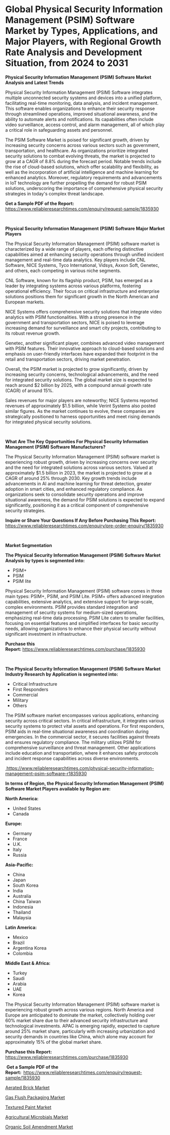 <p><h1>Global Physical Security Information Management (PSIM) Software Market by Types, Applications, and Major Players, with Regional Growth Rate Analysis and Development Situation, from 2024 to 2031</h1></p><p><strong>Physical Security Information Management (PSIM) Software Market Analysis and Latest Trends</strong></p>
<p><p>Physical Security Information Management (PSIM) Software integrates multiple unconnected security systems and devices into a unified platform, facilitating real-time monitoring, data analysis, and incident management. This software enables organizations to enhance their security response through streamlined operations, improved situational awareness, and the ability to automate alerts and notifications. Its capabilities often include video surveillance, access control, and alarm management, all of which play a critical role in safeguarding assets and personnel.</p><p>The PSIM Software Market is poised for significant growth, driven by increasing security concerns across various sectors such as government, transportation, and healthcare. As organizations prioritize integrated security solutions to combat evolving threats, the market is projected to grow at a CAGR of 8.8% during the forecast period. Notable trends include the rise of cloud-based solutions, which offer scalability and flexibility, as well as the incorporation of artificial intelligence and machine learning for enhanced analytics. Moreover, regulatory requirements and advancements in IoT technology are further propelling the demand for robust PSIM solutions, underscoring the importance of comprehensive physical security strategies in today's complex threat landscape.</p></p>
<p><strong>Get a Sample PDF of the Report:&nbsp;</strong> <a href="https://www.reliableresearchtimes.com/enquiry/request-sample/1835930?utm_campaign=1740&utm_medium=2&utm_source=Github&utm_content=ia&utm_term=16102024&utm_id=physical-security-information-management-psim-software">https://www.reliableresearchtimes.com/enquiry/request-sample/1835930</a></p>
<p>&nbsp;</p>
<p><strong>Physical Security Information Management (PSIM) Software Major Market Players</strong></p>
<p><p>The Physical Security Information Management (PSIM) software market is characterized by a wide range of players, each offering distinctive capabilities aimed at enhancing security operations through unified incident management and real-time data analytics. Key players include CNL Software, NICE Systems, Tyco International, Vidsys, Axxon Soft, Genetec, and others, each competing in various niche segments.</p><p>CNL Software, known for its flagship product, PSIM, has emerged as a leader by integrating systems across various platforms, fostering operational efficiency. Their focus on critical infrastructure and enterprise solutions positions them for significant growth in the North American and European markets.</p><p>NICE Systems offers comprehensive security solutions that integrate video analytics with PSIM functionalities. With a strong presence in the government and transportation sectors, NICE is poised to leverage increasing demand for surveillance and smart city projects, contributing to its robust revenue growth.</p><p>Genetec, another significant player, combines advanced video management with PSIM features. Their innovative approach to cloud-based solutions and emphasis on user-friendly interfaces have expanded their footprint in the retail and transportation sectors, driving market penetration.</p><p>Overall, the PSIM market is projected to grow significantly, driven by increasing security concerns, technological advancements, and the need for integrated security solutions. The global market size is expected to reach around $2 billion by 2025, with a compound annual growth rate (CAGR) of around 15%.</p><p>Sales revenues for major players are noteworthy; NICE Systems reported revenues of approximately $1.5 billion, while Verint Systems also posted similar figures. As the market continues to evolve, these companies are strategically positioned to harness opportunities and meet rising demands for integrated physical security solutions.</p></p>
<p>&nbsp;</p>
<p><strong>What Are The Key Opportunities For Physical Security Information Management (PSIM) Software Manufacturers?</strong></p>
<p><p>The Physical Security Information Management (PSIM) software market is experiencing robust growth, driven by increasing concerns over security and the need for integrated solutions across various sectors. Valued at approximately $1.5 billion in 2023, the market is projected to grow at a CAGR of around 25% through 2030. Key growth trends include advancements in AI and machine learning for threat detection, greater adoption in smart cities, and enhanced regulatory compliance. As organizations seek to consolidate security operations and improve situational awareness, the demand for PSIM solutions is expected to expand significantly, positioning it as a critical component of comprehensive security strategies.</p></p>
<p><strong>Inquire or Share Your Questions If Any Before Purchasing This Report:</strong> <a href="https://www.reliableresearchtimes.com/enquiry/pre-order-enquiry/1835930?utm_campaign=1740&utm_medium=2&utm_source=Github&utm_content=ia&utm_term=16102024&utm_id=physical-security-information-management-psim-software">https://www.reliableresearchtimes.com/enquiry/pre-order-enquiry/1835930</a></p>
<p>&nbsp;</p>
<p><strong>Market Segmentation</strong></p>
<p><strong>The Physical Security Information Management (PSIM) Software Market Analysis by types is segmented into:</strong></p>
<p><ul><li>PSIM+</li><li>PSIM</li><li>PSIM lite</li></ul></p>
<p><p>Physical Security Information Management (PSIM) software comes in three main types: PSIM+, PSIM, and PSIM Lite. PSIM+ offers advanced integration capabilities, extensive analytics, and extensive support for large-scale, complex environments. PSIM provides standard integration and management of security systems for medium-sized operations, emphasizing real-time data processing. PSIM Lite caters to smaller facilities, focusing on essential features and simplified interfaces for basic security needs, allowing organizations to enhance their physical security without significant investment in infrastructure.</p></p>
<p><strong>Purchase this Report:&nbsp;</strong><a href="https://www.reliableresearchtimes.com/purchase/1835930?utm_campaign=1740&utm_medium=2&utm_source=Github&utm_content=ia&utm_term=16102024&utm_id=physical-security-information-management-psim-software">https://www.reliableresearchtimes.com/purchase/1835930</a></p>
<p>&nbsp;</p>
<p><strong>The Physical Security Information Management (PSIM) Software Market Industry Research by Application is segmented into:</strong></p>
<p><ul><li>Critical Infrastructure</li><li>First Responders</li><li>Commercial</li><li>Military</li><li>Others</li></ul></p>
<p><p>The PSIM software market encompasses various applications, enhancing security across critical sectors. In critical infrastructure, it integrates various security systems to protect vital assets and operations. For first responders, PSIM aids in real-time situational awareness and coordination during emergencies. In the commercial sector, it secures facilities against threats and ensures regulatory compliance. The military utilizes PSIM for comprehensive surveillance and threat management. Other applications include education and transportation, where it enhances safety protocols and incident response capabilities across diverse environments.</p></p>
<p><a href="https://www.reliableresearchtimes.com/physical-security-information-management-psim-software-r1835930?utm_campaign=1740&utm_medium=2&utm_source=Github&utm_content=ia&utm_term=16102024&utm_id=physical-security-information-management-psim-software">&nbsp;https://www.reliableresearchtimes.com/physical-security-information-management-psim-software-r1835930</a></p>
<p><strong>In terms of Region, the Physical Security Information Management (PSIM) Software Market Players available by Region are:</strong></p>
<p>
    <p> <strong> North America: </strong>
        <ul>
            <li>United States</li>
            <li>Canada</li>
        </ul>
        </p> 
    <p> <strong> Europe: </strong>
        <ul>
            <li>Germany</li>
            <li>France</li>
            <li>U.K.</li>
            <li>Italy</li>
            <li>Russia</li>
        </ul>
        </p> 
    <p> <strong> Asia-Pacific: </strong>
        <ul>
            <li>China</li>
            <li>Japan</li>
            <li>South Korea</li>
            <li>India</li>
            <li>Australia</li>
            <li>China Taiwan</li>
            <li>Indonesia</li>
            <li>Thailand</li>
            <li>Malaysia</li>
        </ul>
        </p> 
    <p> <strong> Latin America: </strong>
        <ul>
            <li>Mexico</li>
            <li>Brazil</li>
            <li>Argentina Korea</li>
            <li>Colombia</li>
        </ul>
        </p> 
    <p> <strong> Middle East & Africa: </strong>
        <ul>
            <li>Turkey</li>
            <li>Saudi</li>
            <li>Arabia</li>
            <li>UAE</li>
            <li>Korea</li>
        </ul>
    </p>
    </p>
<p><p>The Physical Security Information Management (PSIM) software market is experiencing robust growth across various regions. North America and Europe are anticipated to dominate the market, collectively holding over 60% market share due to their advanced security infrastructure and technological investments. APAC is emerging rapidly, expected to capture around 25% market share, particularly with increasing urbanization and security demands in countries like China, which alone may account for approximately 15% of the global market share.</p></p>
<p><strong>Purchase this Report: </strong><a href="https://www.reliableresearchtimes.com/purchase/1835930?utm_campaign=1740&utm_medium=2&utm_source=Github&utm_content=ia&utm_term=16102024&utm_id=physical-security-information-management-psim-software">https://www.reliableresearchtimes.com/purchase/1835930</a></p>
<p>&nbsp;<strong>Get a Sample PDF of the Report:&nbsp;&nbsp;</strong><a href="https://www.reliableresearchtimes.com/enquiry/request-sample/1835930?utm_campaign=1740&utm_medium=2&utm_source=Github&utm_content=ia&utm_term=16102024&utm_id=physical-security-information-management-psim-software">https://www.reliableresearchtimes.com/enquiry/request-sample/1835930</a></p>
<p><strong></strong></p>
<p><p><a href="https://www.linkedin.com/pulse/global-aerated-brick-market-pulse-trends-growth-analysis-2024-vyt7e?utm_campaign=1740&utm_medium=2&utm_source=Github&utm_content=ia&utm_term=16102024&utm_id=physical-security-information-management-psim-software">Aerated Brick Market</a></p><p><a href="https://www.linkedin.com/pulse/gas-flush-packaging-market-outlook-share-analysis-growth-trends-widse?utm_campaign=1740&utm_medium=2&utm_source=Github&utm_content=ia&utm_term=16102024&utm_id=physical-security-information-management-psim-software">Gas Flush Packaging Market</a></p><p><a href="https://www.linkedin.com/pulse/textured-paint-market-size-share-analysis-growth-trends-forecast-tl22e?utm_campaign=1740&utm_medium=2&utm_source=Github&utm_content=ia&utm_term=16102024&utm_id=physical-security-information-management-psim-software">Textured Paint Market</a></p><p><a href="https://www.linkedin.com/pulse/agricultural-microbials-market-research-report-exploring-size-ydlwf?utm_campaign=1740&utm_medium=2&utm_source=Github&utm_content=ia&utm_term=16102024&utm_id=physical-security-information-management-psim-software">Agricultural Microbials Market</a></p><p><a href="https://www.linkedin.com/pulse/analyzing-global-organic-soil-amendment-market-growth-prospects-8d1qf?utm_campaign=1740&utm_medium=2&utm_source=Github&utm_content=ia&utm_term=16102024&utm_id=physical-security-information-management-psim-software">Organic Soil Amendment Market</a></p></p>